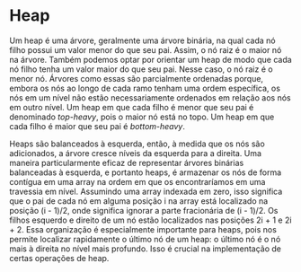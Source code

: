 # Heap

Um heap é uma árvore, geralmente uma árvore binária, na qual cada nó filho possui um valor menor do que seu pai. Assim, o nó raiz é o maior nó na árvore. Também podemos optar por orientar um heap de modo que cada nó filho tenha um valor maior do que seu pai. Nesse caso, o nó raiz é o menor nó. Árvores como essas são parcialmente ordenadas porque, embora os nós ao longo de cada ramo tenham uma ordem específica, os nós em um nível não estão necessariamente ordenados em relação aos nós em outro nível. Um heap em que cada filho é menor que seu pai é denominado *top-heavy*, pois o maior nó está no topo. Um heap em que cada filho é maior que seu pai é *bottom-heavy*.

Heaps são balanceados à esquerda, então, à medida que os nós são adicionados, a árvore cresce níveis da esquerda para a direita. Uma maneira particularmente eficaz de representar árvores binárias balanceadas à esquerda, e portanto heaps, é armazenar os nós de forma contígua em uma array na ordem em que os encontraríamos em uma travessia em nível. Assumindo uma array indexada em zero, isso significa que o pai de cada nó em alguma posição i na array está localizado na posição (i - 1)/2, onde significa ignorar a parte fracionária de (i - 1)/2. Os filhos esquerdo e direito de um nó estão localizados nas posições 2i + 1 e 2i + 2. Essa organização é especialmente importante para heaps, pois nos permite localizar rapidamente o último nó de um heap: o último nó é o nó mais à direita no nível mais profundo. Isso é crucial na implementação de certas operações de heap.